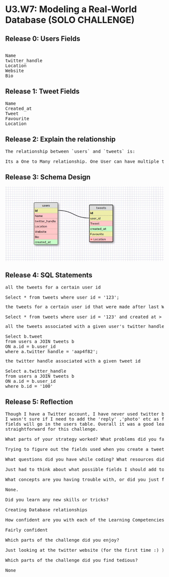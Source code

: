 # U3.W7: Modeling a Real-World Database (SOLO CHALLENGE)

## Release 0: Users Fields

<pre> 
Name
twitter_handle
Location
Website
Bio
</pre>

## Release 1: Tweet Fields
<!-- Identify the fields Twitter uses to represent/display a tweet. What are you required or allowed to enter? -->

<pre>
Name
Created_at
Tweet
Favourite
Location
</pre>
## Release 2: Explain the relationship
<pre>
The relationship between `users` and `tweets` is: 

Its a One to Many relationship. One User can have multiple tweets. 
</pre>
## Release 3: Schema Design
<!-- Include your image (inline) of your schema -->

![Twitter](https://github.com/anup4f82/phase_0_unit_3/blob/master/week_7/images_anup/twitter.JPG?raw=true)
## Release 4: SQL Statements
<!-- Include your SQL Statements. How can you make markdown files show blocks of code? -->
<pre>
all the tweets for a certain user id

Select * from tweets where user_id = '123';
</pre>

<pre>
the tweets for a certain user id that were made after last Wednesday (whenever last Wednesday was for you)

Select * from tweets where user_id = '123' and created_at > '04/16/2014';
</pre>

<pre>
all the tweets associated with a given user's twitter handle

Select b.tweet 
from users a JOIN tweets b 
ON a.id = b.user_id
where a.twitter_handle = 'aap4f82';
</pre>

<pre>
the twitter handle associated with a given tweet id

Select a.twitter_handle 
from users a JOIN tweets b
ON a.id = b.user_id
where b.id = '100'
</pre>
## Release 5: Reflection
<!-- Be sure to add your reflection here!!! -->

<pre>Though I have a Twitter account, I have never used twitter before. On seeing the tweet form I like how simple it is with minimal fields.
I wasn't sure if I need to add the 'reply' ,'photo' etc as fields. I believe I dont need to. For the profile page it was easy to determing which 
fields will go in the users table. Overall it was a good learning experience to play around with 'tweets'. Writing SQL queries again was 
straightforward for this challenge.

What parts of your strategy worked? What problems did you face?

Trying to figure out the fields used when you create a tweet took some thinking.

What questions did you have while coding? What resources did you find to help you answer them?

Just had to think about what possible fields I should add to the tweets table

What concepts are you having trouble with, or did you just figure something out? If so, what?

None.

Did you learn any new skills or tricks?

Creating Database relationships

How confident are you with each of the Learning Competencies?

Fairly confident 

Which parts of the challenge did you enjoy?

Just looking at the twitter website (for the first time :) ).

Which parts of the challenge did you find tedious?

None
</pre>